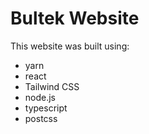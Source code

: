 # Bultek Website

This website was built using:

- yarn
- react
- Tailwind CSS
- node.js
- typescript
- postcss
